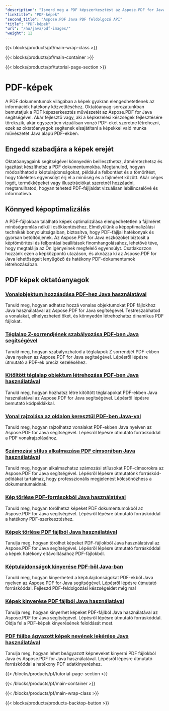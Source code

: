 ```yaml
---
"description": "Ismerd meg a PDF képszerkesztést az Aspose.PDF for Java segítségével. Tanuld meg, hogyan szúrhatsz be, módosíthatsz és optimalizálhatsz képeket PDF fájlokba könnyedén."
"linktitle": "PDF-képek"
"second_title": "Aspose.PDF Java PDF feldolgozó API"
"title": "PDF-képek"
"url": "/hu/java/pdf-images/"
"weight": 12
---
```


{{< blocks/products/pf/main-wrap-class >}}

{{< blocks/products/pf/main-container >}}

{{< blocks/products/pf/tutorial-page-section >}}

# PDF-képek


A PDF dokumentumok világában a képek gyakran elengedhetetlenek az információk hatékony közvetítéséhez. Oktatóanyag-sorozatunkban bemutatjuk a PDF képszerkesztés művészetét az Aspose.PDF for Java segítségével. Akár fejlesztő vagy, aki a képkezelési készségek fejlesztésére törekszik, akár egyszerűen vizuálisan vonzó PDF-eket szeretne létrehozni, ezek az oktatóanyagok segítenek elsajátítani a képekkel való munka művészetét Java alapú PDF-ekben.

## Engedd szabadjára a képek erejét

Oktatóanyagaink segítségével könnyedén beilleszthetsz, átméretezhetsz és igazítást készíthetsz a PDF dokumentumokba. Megtanulod, hogyan módosíthatod a képtulajdonságokat, például a felbontást és a tömörítést, hogy tökéletes egyensúlyt érj el a minőség és a fájlméret között. Akár céges logót, termékképeket vagy illusztrációkat szeretnél hozzáadni, megtanulhatod, hogyan teheted PDF-fájljaidat vizuálisan lebilincselővé és informatívvá.

## Könnyed képoptimalizálás

A PDF-fájlokban található képek optimalizálása elengedhetetlen a fájlméret minőségromlás nélküli csökkentéséhez. Elmélyülünk a képoptimalizálási technikák bonyolultságaiban, biztosítva, hogy PDF-fájljai hatékonyak és gyorsan betöltődjenek. Az Aspose.PDF for Java eszközöket biztosít a képtömörítési és felbontási beállítások finomhangolásához, lehetővé téve, hogy megtalálja az Ön igényeinek megfelelő egyensúlyt. Csatlakozzon hozzánk ezen a képközpontú utazáson, és aknázza ki az Aspose.PDF for Java lehetőségeit lenyűgöző és hatékony PDF-dokumentumok létrehozásában.

## PDF képek oktatóanyagok
### [Vonalobjektum hozzáadása PDF-hez Java használatával](./add-line-object-to-pdf-using-java/)
Tanuld meg, hogyan adhatsz hozzá vonalas objektumokat PDF fájlokhoz Java használatával az Aspose.PDF for Java segítségével. Testreszabhatod a vonalakat, elhelyezheted őket, és könnyedén létrehozhatsz dinamikus PDF fájlokat.
### [Téglalap Z-sorrendjének szabályozása PDF-ben Java segítségével](./controlling-z-order-of-rectangle-in-pdf-with-java/)
Tanuld meg, hogyan szabályozhatod a téglalapok Z sorrendjét PDF-ekben Java nyelven az Aspose.PDF for Java segítségével. Lépésről lépésre útmutató a PDF-ek precíz kezeléséhez.
### [Kitöltött téglalap objektum létrehozása PDF-ben Java használatával](./create-filled-rectangle-object-in-pdf-using-java/)
Tanuld meg, hogyan hozhatsz létre kitöltött téglalapokat PDF-ekben Java használatával az Aspose.PDF for Java segítségével. Lépésről lépésre bemutató kódpéldákkal.
### [Vonal rajzolása az oldalon keresztül PDF-ben Java-val](./drawing-line-across-the-page-in-pdf-with-java/)
Tanuld meg, hogyan rajzolhatsz vonalakat PDF-ekben Java nyelven az Aspose.PDF for Java segítségével. Lépésről lépésre útmutató forráskóddal a PDF vonalrajzolásához.
### [Számozási stílus alkalmazása PDF címsorában Java használatával](./apply-numbering-style-in-heading-of-pdf-using-java/)
Tanuld meg, hogyan alkalmazhatsz számozási stílusokat PDF-címsorokra az Aspose.PDF for Java segítségével. Lépésről lépésre útmutatónk forráskód-példákat tartalmaz, hogy professzionális megjelenést kölcsönözhess a dokumentumaidnak.
### [Kép törlése PDF-forrásokból Java használatával](./delete-image-from-pdf-resources-using-java/)
Tanuld meg, hogyan törölhetsz képeket PDF dokumentumokból az Aspose.PDF for Java segítségével. Lépésről lépésre útmutató forráskóddal a hatékony PDF-szerkesztéshez.
### [Képek törlése PDF fájlból Java használatával](./delete-images-from-pdf-file-using-java/)
Tanulja meg, hogyan törölhet képeket PDF-fájlokból Java használatával az Aspose.PDF for Java segítségével. Lépésről lépésre útmutató forráskóddal a képek hatékony eltávolításához PDF-fájlokból.
### [Képtulajdonságok kinyerése PDF-ből Java-ban](./extract-image-properties-from-pdf-in-java/)
Tanuld meg, hogyan kinyerheted a képtulajdonságokat PDF-ekből Java nyelven az Aspose.PDF for Java segítségével. Lépésről lépésre útmutató forráskóddal. Fejleszd PDF-feldolgozási készségeidet még ma!
### [Képek kinyerése PDF fájlból Java használatával](./extract-images-from-pdf-file-using-java/)
Tanulja meg, hogyan kinyerhet képeket PDF-fájlból Java használatával az Aspose.PDF for Java segítségével. Lépésről lépésre útmutató forráskóddal. Oldja fel a PDF-képek kinyerésének feloldását most.
### [PDF fájlba ágyazott képek nevének lekérése Java használatával](./get-name-of-images-embedded-in-pdf-file-using-java/)
Tanulja meg, hogyan lehet beágyazott képneveket kinyerni PDF fájlokból Java és Aspose.PDF for Java használatával. Lépésről lépésre útmutató forráskóddal a hatékony PDF adatkinyeréshez.

{{< /blocks/products/pf/tutorial-page-section >}}

{{< /blocks/products/pf/main-container >}}

{{< /blocks/products/pf/main-wrap-class >}}

{{< blocks/products/products-backtop-button >}}